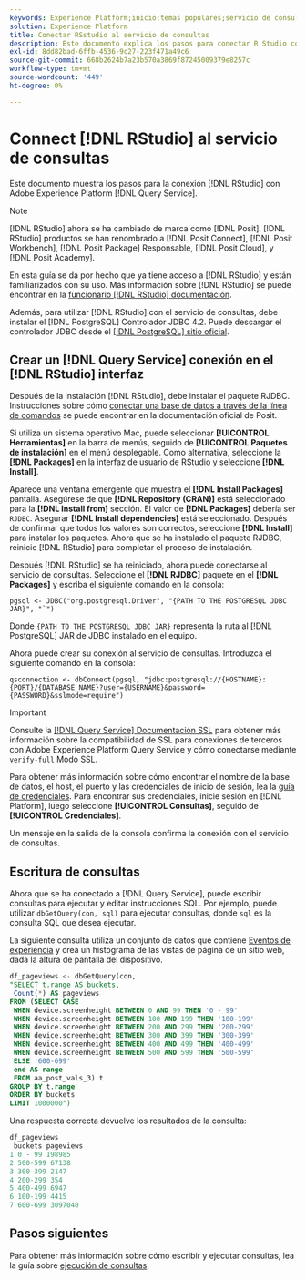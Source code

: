 ```yaml
---
keywords: Experience Platform;inicio;temas populares;servicio de consultas;servicio de consultas;RStudio;rstudio;conectarse al servicio de consultas;
solution: Experience Platform
title: Conectar RSstudio al servicio de consultas
description: Este documento explica los pasos para conectar R Studio con Adobe Experience Platform Query Service.
exl-id: 8dd82bad-6ffb-4536-9c27-223f471a49c6
source-git-commit: 668b2624b7a23b570a3869f87245009379e8257c
workflow-type: tm+mt
source-wordcount: '449'
ht-degree: 0%

---
```


# Connect [!DNL RStudio] al servicio de consultas

Este documento muestra los pasos para la conexión [!DNL RStudio] con Adobe Experience Platform [!DNL Query Service].

>[!NOTE]
>
> [!DNL RStudio] ahora se ha cambiado de marca como [!DNL Posit]. [!DNL RStudio] productos se han renombrado a [!DNL Posit Connect], [!DNL Posit Workbench], [!DNL Posit Package] Responsable, [!DNL Posit Cloud], y [!DNL Posit Academy].
>
> En esta guía se da por hecho que ya tiene acceso a [!DNL RStudio] y están familiarizados con su uso. Más información sobre [!DNL RStudio] se puede encontrar en la [funcionario [!DNL RStudio] documentación](https://rstudio.com/products/rstudio/).
> 
> Además, para utilizar [!DNL RStudio] con el servicio de consultas, debe instalar el [!DNL PostgreSQL] Controlador JDBC 4.2. Puede descargar el controlador JDBC desde el [[!DNL PostgreSQL] sitio oficial](https://jdbc.postgresql.org/download/).

## Crear un [!DNL Query Service] conexión en el [!DNL RStudio] interfaz

Después de la instalación [!DNL RStudio], debe instalar el paquete RJDBC. Instrucciones sobre cómo [conectar una base de datos a través de la línea de comandos](https://solutions.posit.co/connections/db/best-practices/drivers/#connecting-to-a-database-in-r) se puede encontrar en la documentación oficial de Posit.

Si utiliza un sistema operativo Mac, puede seleccionar **[!UICONTROL Herramientas]** en la barra de menús, seguido de **[!UICONTROL Paquetes de instalación]** en el menú desplegable. Como alternativa, seleccione la **[!DNL Packages]** en la interfaz de usuario de RStudio y seleccione **[!DNL Install]**.

Aparece una ventana emergente que muestra el **[!DNL Install Packages]** pantalla. Asegúrese de que **[!DNL Repository (CRAN)]** está seleccionado para la **[!DNL Install from]** sección. El valor de **[!DNL Packages]** debería ser `RJDBC`. Asegurar **[!DNL Install dependencies]** está seleccionado. Después de confirmar que todos los valores son correctos, seleccione **[!DNL Install]** para instalar los paquetes. Ahora que se ha instalado el paquete RJDBC, reinicie [!DNL RStudio] para completar el proceso de instalación.

Después [!DNL RStudio] se ha reiniciado, ahora puede conectarse al servicio de consultas. Seleccione el **[!DNL RJDBC]** paquete en el **[!DNL Packages]** y escriba el siguiente comando en la consola:

```console
pgsql <- JDBC("org.postgresql.Driver", "{PATH TO THE POSTGRESQL JDBC JAR}", "`")
```

Donde `{PATH TO THE POSTGRESQL JDBC JAR}` representa la ruta al [!DNL PostgreSQL] JAR de JDBC instalado en el equipo.

Ahora puede crear su conexión al servicio de consultas. Introduzca el siguiente comando en la consola:

```console
qsconnection <- dbConnect(pgsql, "jdbc:postgresql://{HOSTNAME}:{PORT}/{DATABASE_NAME}?user={USERNAME}&password={PASSWORD}&sslmode=require")
```

>[!IMPORTANT]
>
>Consulte la [[!DNL Query Service] Documentación SSL](./ssl-modes.md) para obtener más información sobre la compatibilidad de SSL para conexiones de terceros con Adobe Experience Platform Query Service y cómo conectarse mediante `verify-full` Modo SSL.

Para obtener más información sobre cómo encontrar el nombre de la base de datos, el host, el puerto y las credenciales de inicio de sesión, lea la [guía de credenciales](../ui/credentials.md). Para encontrar sus credenciales, inicie sesión en [!DNL Platform], luego seleccione **[!UICONTROL Consultas]**, seguido de **[!UICONTROL Credenciales]**.

Un mensaje en la salida de la consola confirma la conexión con el servicio de consultas.

## Escritura de consultas

Ahora que se ha conectado a [!DNL Query Service], puede escribir consultas para ejecutar y editar instrucciones SQL. Por ejemplo, puede utilizar `dbGetQuery(con, sql)` para ejecutar consultas, donde `sql` es la consulta SQL que desea ejecutar.

La siguiente consulta utiliza un conjunto de datos que contiene [Eventos de experiencia](../../xdm/classes/experienceevent.md) y crea un histograma de las vistas de página de un sitio web, dada la altura de pantalla del dispositivo.

```sql
df_pageviews <- dbGetQuery(con,
"SELECT t.range AS buckets, 
 Count(*) AS pageviews 
FROM (SELECT CASE 
 WHEN device.screenheight BETWEEN 0 AND 99 THEN '0 - 99' 
 WHEN device.screenheight BETWEEN 100 AND 199 THEN '100-199' 
 WHEN device.screenheight BETWEEN 200 AND 299 THEN '200-299' 
 WHEN device.screenheight BETWEEN 300 AND 399 THEN '300-399' 
 WHEN device.screenheight BETWEEN 400 AND 499 THEN '400-499' 
 WHEN device.screenheight BETWEEN 500 AND 599 THEN '500-599' 
 ELSE '600-699' 
 end AS range 
 FROM aa_post_vals_3) t 
GROUP BY t.range 
ORDER BY buckets 
LIMIT 1000000")
```

Una respuesta correcta devuelve los resultados de la consulta:

```r
df_pageviews
 buckets pageviews
1 0 - 99 198985
2 500-599 67138
3 300-399 2147
4 200-299 354
5 400-499 6947
6 100-199 4415
7 600-699 3097040
```

## Pasos siguientes

Para obtener más información sobre cómo escribir y ejecutar consultas, lea la guía sobre [ejecución de consultas](../best-practices/writing-queries.md).
